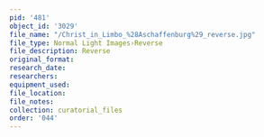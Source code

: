 ```yaml
---
pid: '481'
object_id: '3029'
file_name: "/Christ_in_Limbo_%28Aschaffenburg%29_reverse.jpg"
file_type: Normal Light Images›Reverse
file_description: Reverse
original_format:
research_date:
researchers:
equipment_used:
file_location:
file_notes:
collection: curatorial_files
order: '044'
---
```

